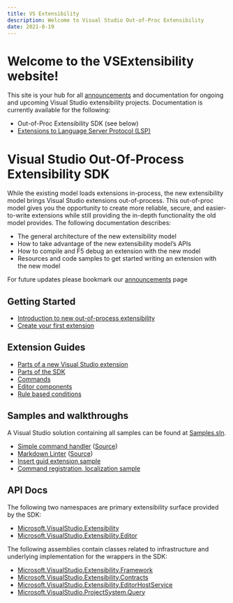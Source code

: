 ```yaml
---
title: VS Extensibility
description: Welcome to Visual Studio Out-of-Proc Extensibility
date: 2021-8-19
---
```


# Welcome to the VSExtensibility website!
This site is your hub for all [announcements](announcements.md) and documentation for ongoing and upcoming Visual Studio extensibility projects.  Documentation is currently available for the following:

* Out-of-Proc Extensibility SDK (see below)
* [Extensions to Language Server Protocol (LSP)](lsp/lsp-extensions-specifications.md) 

# Visual Studio Out-Of-Process Extensibility SDK

While the existing model loads extensions in-process, the new extensibility model brings Visual Studio extensions out-of-process. This out-of-proc model gives you the opportunity to create more reliable, secure, and easier-to-write extensions while still providing the in-depth functionality the old model provides. The following documentation describes:

* The general architecture of the new extensibility model
* How to take advantage of the new extensibility model’s APIs
* How to compile and F5 debug an extension with the new model 
* Resources and code samples to get started writing an extension with the new model

For future updates please bookmark our [announcements](announcements.md) page

## Getting Started
* [Introduction to new out-of-process extensibility](new-extensibility-model/getting-started/oop-extensibility-model-overview.md)
* [Create your first extension](new-extensibility-model/getting-started/create-your-first-extension.md)

## Extension Guides
* [Parts of a new Visual Studio extension](new-extensibility-model/inside-the-sdk/extension-anatomy.md)
* [Parts of the SDK](new-extensibility-model/inside-the-sdk/inside-the-sdk.md)
* [Commands](new-extensibility-model/extension-guides/command/command.md)
* [Editor components](new-extensibility-model/extension-guides/editor/editor.md)
* [Rule based conditions](new-extensibility-model/inside-the-sdk/activation-constraints.md)

## Samples and walkthroughs
A Visual Studio solution containing all samples can be found at [Samples.sln](https://github.com/microsoft/VSExtensibility/tree/main/New_Extensibility_Model/Samples/Samples.sln).

* [Simple command handler](new-extensibility-model/getting-started/create-your-first-extension.md) ([Source](https://github.com/microsoft/VSExtensibility/tree/main/New_Extensibility_Model/Samples/SimpleRemoteCommandSample))
* [Markdown Linter](new-extensibility-model/extension-guides/markdown-linter-sample.md) ([Source](https://github.com/microsoft/VSExtensibility/tree/main/New_Extensibility_Model/Samples/MarkdownLinter))
* [Insert guid extension sample](https://github.com/microsoft/VSExtensibility/tree/main/New_Extensibility_Model/Samples/InsertGuidExtension)
* [Command registration, localization sample](https://github.com/microsoft/VSExtensibility/tree/main/New_Extensibility_Model/Samples/CommandRegistrationsSample)

## API Docs

The following two namespaces are primary extensibility surface provided by the SDK:

* [Microsoft.VisualStudio.Extensibility](new-extensibility-model/api/Microsoft.VisualStudio.Extensibility.md)
* [Microsoft.VisualStudio.Extensibility.Editor](new-extensibility-model/api/Microsoft.VisualStudio.Extensibility.Extensibility.editor.md)

The following assemblies contain classes related to infrastructure and underlying implementation for the wrappers in the SDK:

* [Microsoft.VisualStudio.Extensibility.Framework](new-extensibility-model/api/Microsoft.VisualStudio.Extensibility.Framework.md)
* [Microsoft.VisualStudio.Extensibility.Contracts](new-extensibility-model/api/Microsoft.VisualStudio.Extensibility.Contracts.md)
* [Microsoft.VisualStudio.Extensibility.EditorHostService](new-extensibility-model/api/Microsoft.VisualStudio.Extensibility.EditorHostService.md)
* [Microsoft.VisualStudio.ProjectSystem.Query](new-extensibility-model/api/Microsoft.VisualStudio.ProjectSystem.Query.md)